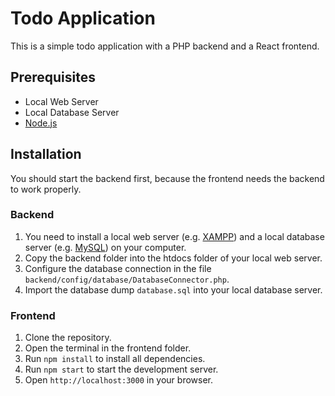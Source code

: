 # Todo Application

This is a simple todo application with a PHP backend and a React frontend.

## Prerequisites

- Local Web Server
- Local Database Server
- [Node.js](https://nodejs.org/en/)

## Installation

You should start the backend first, because the frontend needs the backend to work properly.

### Backend
1. You need to install a local web server (e.g. [XAMPP](https://www.apachefriends.org/index.html)) and a local database server (e.g. [MySQL](https://www.mysql.com/)) on your computer.
2. Copy the backend folder into the htdocs folder of your local web server.
3. Configure the database connection in the file `backend/config/database/DatabaseConnector.php`.
4. Import the database dump `database.sql` into your local database server.

### Frontend
1. Clone the repository.
2. Open the terminal in the frontend folder.
3. Run `npm install` to install all dependencies.
4. Run `npm start` to start the development server.
5. Open `http://localhost:3000` in your browser.
